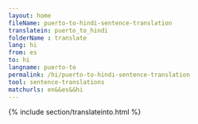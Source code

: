 ```yaml
---
layout: home
fileName: puerto-to-hindi-sentence-translation
translatein: puerto_to_hindi
folderName : translate
lang: hi
from: es
to: hi
langname: puerto-to
permalink: /hi/puerto-to-hindi-sentence-translation
tool: sentence-translations
matchurls: en&&es&&hi
---
```

{% include section/translateinto.html %}
